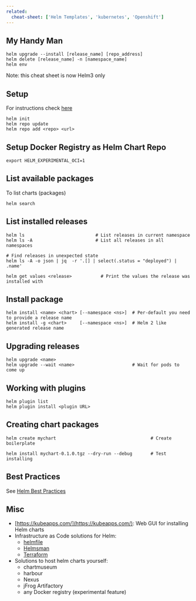 ```yaml
---
related:
  cheat-sheet: ['Helm Templates', 'kubernetes', 'Openshift']
---
```

## My Handy Man

    helm upgrade --install [release_name] [repo_address]
    helm delete [release_name] -n [namespace_name]
    helm env
    
Note: this cheat sheet is now Helm3 only

## Setup

For instructions check [here](https://docs.helm.sh/using_helm/#quickstart-guide)

    helm init   
    helm repo update
    helm repo add <repo> <url>

## Setup Docker Registry as Helm Chart Repo

    export HELM_EXPERIMENTAL_OCI=1

## List available packages

To list charts (packages)

    helm search

## List installed releases

    helm ls                           # List releases in current namespace
    helm ls -A                        # List all releases in all namespaces
    
    # Find releases in unexpected state
    helm ls -A -o json | jq  -r '.[] | select(.status = "deployed") | .name'
    
    helm get values <release>           # Print the values the release was installed with

## Install package

    helm install <name> <chart> [--namespace <ns>]  # Per-default you need to provide a release name
    helm install -g <chart>     [--namespace <ns>]  # Helm 2 like generated release name

## Upgrading releases

    helm upgrade <name>
    helm upgrade --wait <name>                      # Wait for pods to come up

## Working with plugins

    helm plugin list
    helm plugin install <plugin URL>

## Creating chart packages

    helm create mychart                                    # Create boilerplate
    
    helm install mychart-0.1.0.tgz --dry-run --debug       # Test installing

## Best Practices

See [Helm Best Practices](/blog/Helm+Best+Practices)

## Misc

- [https://kubeapps.com/](https://kubeapps.com/): Web GUI for installing Helm charts
- Infrastructure as Code solutions for Helm:
   - [helmfile](https://github.com/roboll/helmfile)
   - [Helmsman](https://github.com/Praqma/helmsman)
   - [Terraform](https://github.com/hashicorp/terraform-provider-helm)
- Solutions to host helm charts yourself:
   - chartmuseum
   - harbour
   - Nexus
   - jFrog Artifactory
   - any Docker registry (experimental feature)
